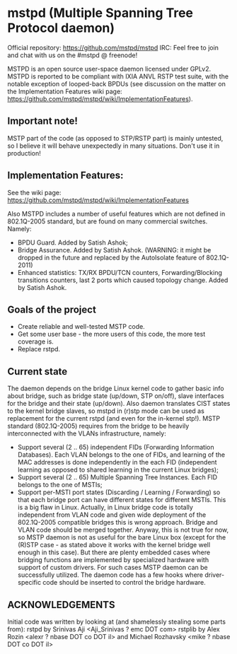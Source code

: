 mstpd (Multiple Spanning Tree Protocol daemon)
==========

Official repository: https://github.com/mstpd/mstpd
IRC: Feel free to join and chat with us on the #mstpd @ freenode!

MSTPD is an open source user-space daemon licensed under GPLv2.
MSTPD is reported to be compliant with IXIA ANVL RSTP test suite, with the notable exception of looped-back BPDUs (see discussion on the matter on the Implementation Features wiki page: https://github.com/mstpd/mstpd/wiki/ImplementationFeatures).

Important note!
----------
MSTP part of the code (as opposed to STP/RSTP part) is mainly untested, so I believe it will behave unexpectedly in many situations. Don't use it in production!

Implementation Features:
----------
See the wiki page: https://github.com/mstpd/mstpd/wiki/ImplementationFeatures

Also MSTPD includes a number of useful features which are not defined in 802.1Q-2005 standard, but are found on many commercial switches. Namely:
 - BPDU Guard. Added by Satish Ashok;
 - Bridge Assurance. Added by Satish Ashok.
(WARNING: it might be dropped in the future and replaced by the AutoIsolate feature of 802.1Q-2011)
 - Enhanced statistics: TX/RX BPDU/TCN counters, Forwarding/Blocking transitions counters, last 2 ports which caused topology change. Added by Satish Ashok.

Goals of the project
----------
 - Create reliable and well-tested MSTP code.
 - Get some user base - the more users of this code, the more test coverage is.
 - Replace rstpd.

Current state
----------
The daemon depends on the bridge Linux kernel code to gather basic info about bridge, such as bridge state (up/down, STP on/off), slave interfaces for the bridge and their state (up/down). Also daemon translates CIST states to the kernel bridge slaves, so mstpd in (r)stp mode can be used as replacement for the current rstpd (and even for the in-kernel stp!).
MSTP standard (802.1Q-2005) requires from the bridge to be heavily interconnected with the VLANs infrastructure, namely:
 - Support several (2 .. 65) independent FIDs (Forwarding Information Databases). Each VLAN belongs to the one of FIDs, and learning of the MAC addresses is done independently in the each FID (independent learning as opposed to shared learning in the current Linux bridges);
 - Support several (2 .. 65) Multiple Spanning Tree Instances. Each FID belongs to the one of MSTIs;
 - Support per-MSTI port states (Discarding / Learning / Forwarding) so that each bridge port can have different states for different MSTIs.
This is a big flaw in Linux. Actually, in Linux bridge code is totally independent from VLAN code and given wide deployment of the 802.1Q-2005 compatible bridges this is wrong approach. Bridge and VLAN code should be merged together.
Anyway, this is not true for now, so MSTP daemon is not as useful for the bare Linux box (except for the (R)STP case - as stated above it works with the kernel bridge well enough in this case). But there are plenty embedded cases where bridging functions are implemented by specialized hardware with support of custom drivers. For such cases MSTP daemon can be successfully utilized. The daemon code has a few hooks where driver-specific code should be inserted to control the bridge hardware.

ACKNOWLEDGEMENTS
----------
Initial code was written by looking at (and shamelessly stealing some parts from):
rstpd by Srinivas Aji <Aji_Srinivas ? emc DOT com>
rstplib by Alex Rozin <alexr ? nbase DOT co DOT il> and Michael Rozhavsky <mike ? nbase DOT co DOT il>
